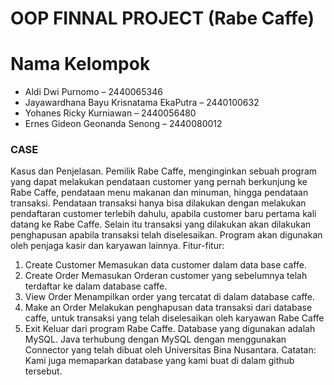 # OOP FINNAL PROJECT (Rabe Caffe)

# Nama Kelompok

- Aldi Dwi Purnomo – 2440065346
- Jayawardhana Bayu Krisnatama EkaPutra – 2440100632
- Yohanes Ricky Kurniawan – 2440056480
- Ernes Gideon Geonanda Senong – 2440080012

### CASE 
Kasus dan Penjelasan.
Pemilik Rabe Caffe, menginginkan sebuah program yang dapat melakukan pendataan customer yang pernah berkunjung ke Rabe Caffe, pendataan menu makanan dan minuman, hingga pendataan transaksi. Pendataan transaksi hanya bisa dilakukan dengan melakukan pendaftaran customer terlebih dahulu, apabila customer baru pertama kali datang ke Rabe Caffe. Selain itu transaksi yang dilakukan akan dilakukan penghapusan apabila transaksi telah diselesaikan. Program akan digunakan oleh penjaga kasir dan karyawan lainnya.
Fitur-fitur:
1.    Create Customer
Memasukan data customer dalam data base caffe.
2.    Create Order
Memasukan Orderan customer yang sebelumnya telah terdaftar ke dalam database caffe.
3.    View Order
Menampilkan order yang tercatat di dalam database caffe.
4.    Make an Order
Melakukan penghapusan data transaksi dari database caffe, untuk transaksi yang telah diselesaikan oleh karyawan Rabe Caffe
5.    Exit
Keluar dari program Rabe Caffe.
Database yang digunakan adalah MySQL. Java terhubung dengan MySQL dengan menggunakan Connector yang telah dibuat oleh Universitas Bina Nusantara.
Catatan: Kami juga memaparkan database yang kami buat di dalam github tersebut.
